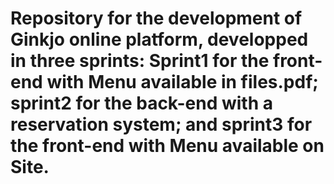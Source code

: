 # Repository for the development of Ginkjo online platform, developped in three sprints: Sprint1 for the front-end with Menu available in files.pdf; sprint2 for the back-end with a reservation system; and sprint3 for the front-end with Menu available on Site.